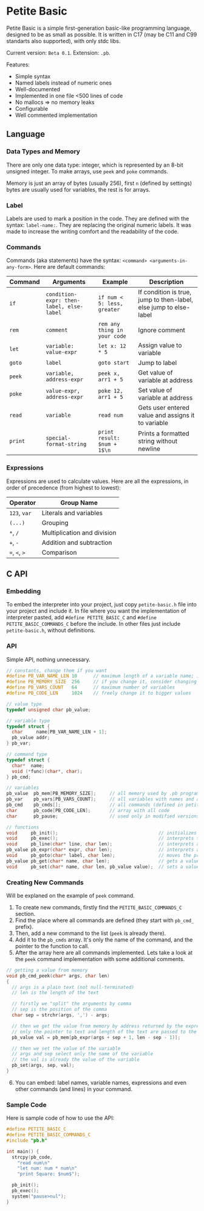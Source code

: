 # Petite Basic
Petite Basic is a simple first-generation basic-like programming language, designed to be as small as possible.
It is written in C17 (may be C11 and C99 standarts also supported), with only stdc libs.

Current version: `Beta 0.1`.
Extension: `.pb`.

Features:
- Simple syntax
- Named labels instead of numeric ones
- Well-documented
- Implemented in one file <500 lines of code
- No mallocs => no memory leaks
- Configurable
- Well commented implementation

## Language

### Data Types and Memory
There are only one data type: integer, which is represented by an 8-bit unsigned integer.
To make arrays, use `peek` and `poke` commands.

Memory is just an array of bytes (usually 256), first `n` (defined by settings) bytes are usually used for variables, the rest is for arrays.

### Label
Labels are used to mark a position in the code.
They are defined with the syntax: `label-name:`.
They are replacing the original numeric labels.
It was made to increase the writing comfort and the readability of the code.

### Commands
Commands (aka statements) have the syntax: `<command> <arguments-in-any-form>`.
Here are default commands:

| Command | Arguments | Example | Description |
| ------- | --------- | ------- | ----------- |
| `if` | `condition-expr: then-label, else-label` | `if num < 5: less, greater` | If condition is true, jump to then-label, else jump to else-label |
| `rem` | `comment` | `rem any thing in your code` | Ignore comment |
| `let` | `variable: value-expr` | `let x: 12 * 5` | Assign value to variable |
| `goto` | `label` | `goto start` | Jump to label |
| `peek` | `variable, address-expr` | `peek x, arr1 + 5` | Get value of variable at address |
| `poke` | `value-expr, address-expr` | `poke 12, arr1 + 5` | Set value of variable at address |
| `read` | `variable` | `read num` | Gets user entered value and assigns it to variable|
| `print` | `special-format-string` | `print result: $num + 1$\n` | Prints a formatted string without newline |

### Expressions
Expressions are used to calculate values.
Here are all the expressions, in order of precedence (from highest to lowest):

| Operator | Group Name |
| -------- | ---------- |
| `123`, `var` | Literals and variables
| `(...)` | Grouping |
| `*`, `/` | Multiplication and division |
| `+`, `-` | Addition and subtraction |
| `=`, `<`, `>` | Comparison |

## C API

### Embedding
To embed the interpreter into your project, just copy `petite-basic.h` file into your project and include it.
In file where you want the implementation of interpreter pasted, add `#define PETITE_BASIC_C` and `#define PETITE_BASIC_COMMANDS_C` before the include.
In other files just include `petite-basic.h`, without definitions.

### API
Simple API, nothing unnecessary.

```c
// constants, change them if you want
#define PB_VAR_NAME_LEN 10      // maximum length of a variable name; 10 + 1(null-terminator) + 1(value) makes pb_var 12 bytes
#define PB_MEMORY_SIZE  256     // if you change it, consider changing peek and poke commands
#define PB_VARS_COUNT   64      // maximum number of variables
#define PB_CODE_LEN     1024    // freely change it to bigger values

// value type
typedef unsigned char pb_value;

// variable type
typedef struct {
  char     name[PB_VAR_NAME_LEN + 1];
  pb_value addr;
} pb_var;

// command type
typedef struct {
  char*  name;
  void (*func)(char*, char);
} pb_cmd;

// variables
pb_value  pb_mem[PB_MEMORY_SIZE];     // all memory used by .pb programs
pb_var    pb_vars[PB_VARS_COUNT];     // all variables with names and addresses
pb_cmd    pb_cmds[];                  // all commands (defined in petite-basic-commands.c section)
char      pb_code[PB_CODE_LEN];       // array with all code
char      pb_pause;                   // used only in modified versions, to stop iterpreting the code

// functions
void     pb_init();                                     // initializes the interpreter, call after pb_code is set
void     pb_exec();                                     // interprets the whole code given
void     pb_line(char* line, char len);                 // interprets a single line of code
pb_value pb_expr(char* expr, char len);                 // interprets an expression
void     pb_goto(char* label, char len);                // moves the program pointer to the label
pb_value pb_get(char* name, char len);                  // gets a value of a variable
void     pb_set(char* name, char len, pb_value value);  // sets a value of a variable
```


### Creating New Commands
Will be explaned on the example of `peek` command.
1. To create new commands, firstly find the `PETITE_BASIC_COMMANDS_C` section.
2. Find the place where all commands are defined (they start with `pb_cmd_` prefix).
3. Then, add a new command to the list (`peek` is already there).
4. Add it to the `pb_cmds` array. It's only the name of the command, and the pointer to the function to call.
5. After the array here are all commands implemented. Lets take a look at the `peek` command implementation with some additional comments.
```c
// getting a value from memory
void pb_cmd_peek(char* args, char len)
{
  // args is a plain text (not null-terminated)
  // len is the length of the text

  // firstly we "split" the arguments by comma
  // sep is the position of the comma
  char sep = strchr(args, ',') - args;

  // then we get the value from memory by address returned by the expression
  // only the pointer to text and length of the text are passed to the function
  pb_value val = pb_mem[pb_expr(args + sep + 1, len - sep - 1)];

  // then we set the value of the variable
  // args and sep select only the name of the variable
  // the val is already the value of the variable
  pb_set(args, sep, val);
}
```
6. You can embed: label names, variable names, expressions and even other commands (and lines) in your command.

### Sample Code
Here is sample code of how to use the API:
```c
#define PETITE_BASIC_C
#define PETITE_BASIC_COMMANDS_C
#include "pb.h"

int main() {
  strcpy(pb_code,
    "read num\n"
    "let num: num * num\n"
    "print Square: $num$");

  pb_init();
  pb_exec();
  system("pause>nul");
}
```